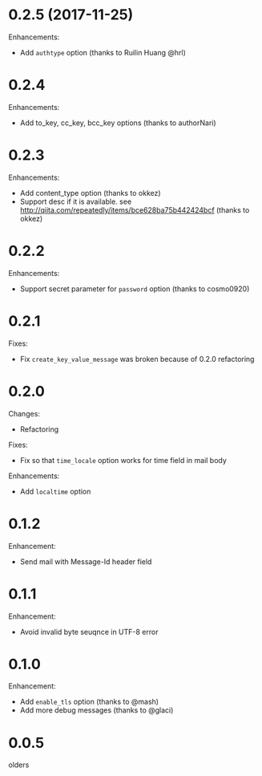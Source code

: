 # 0.2.5 (2017-11-25)

Enhancements:

* Add `authtype` option (thanks to Ruilin Huang @hrl)

# 0.2.4

Enhancements:

* Add to_key, cc_key, bcc_key options (thanks to authorNari)

# 0.2.3

Enhancements:

* Add content_type option (thanks to okkez)
* Support desc if it is available. see http://qiita.com/repeatedly/items/bce628ba75b442424bcf (thanks to okkez)

# 0.2.2

Enhancements:

* Support secret parameter for `password` option (thanks to cosmo0920)

# 0.2.1

Fixes:

* Fix `create_key_value_message` was broken because of 0.2.0 refactoring

# 0.2.0

Changes:

* Refactoring

Fixes:

* Fix so that `time_locale` option works for time field in mail body

Enhancements:

* Add `localtime` option

# 0.1.2

Enhancement:

* Send mail with Message-Id header field

# 0.1.1

Enhancement:

* Avoid invalid byte seuqnce in UTF-8 error

# 0.1.0

Enhancement:

* Add `enable_tls` option (thanks to @mash)
* Add more debug messages (thanks to @glaci)

# 0.0.5

olders
